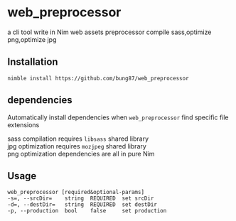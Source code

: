 # web_preprocessor  

a cli tool write in Nim 
web assets preprocessor compile sass,optimize png,optimize jpg  

## Installation  

`nimble install https://github.com/bung87/web_preprocessor`  


## dependencies  

Automatically install dependencies when `web_preprocessor` find specific file extensions  

sass compilation requires `libsass` shared library  
jpg optimization requires `mozjpeg` shared library  
png optimization dependencies are all in pure Nim 

## Usage  
```
web_preprocessor [required&optional-params] 
-s=, --srcDir=    string  REQUIRED  set srcDir
-d=, --destDir=   string  REQUIRED  set destDir
-p, --production  bool    false     set production
```
